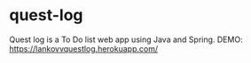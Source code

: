 # quest-log
Quest log is a To Do list web app using Java and Spring.
DEMO:
https://lankovvquestlog.herokuapp.com/
